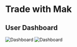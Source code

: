 # Trade with Mak
## User Dashboard

![Dashboard](Photos/userDashboard.jpg)
![Dashboard](Photos/useradd.jpg)

